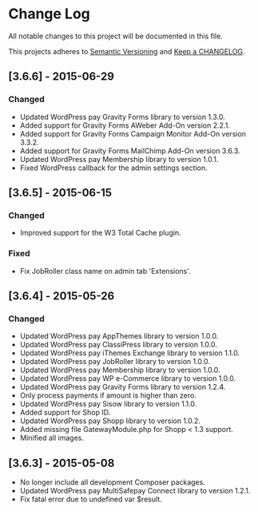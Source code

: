 # Change Log

All notable changes to this project will be documented in this file.

This projects adheres to [Semantic Versioning](http://semver.org/) and [Keep a CHANGELOG](http://keepachangelog.com/).

## [3.6.6] - 2015-06-29
### Changed
- Updated WordPress pay Gravity Forms library to version 1.3.0.
- Added support for Gravity Forms AWeber Add-On version 2.2.1.
- Added support for Gravity Forms Campaign Monitor Add-On version 3.3.2.
- Added support for Gravity Forms MailChimp Add-On version 3.6.3.
- Updated WordPress pay Membership library to version 1.0.1.
- Fixed WordPress callback for the admin settings section.

## [3.6.5] - 2015-06-15
### Changed
- Improved support for the W3 Total Cache plugin.
### Fixed
- Fix JobRoller class name on admin tab 'Extensions'.

## [3.6.4] - 2015-05-26
### Changed
- Updated WordPress pay AppThemes library to version 1.0.0.
- Updated WordPress pay ClassiPress library to version 1.0.0.
- Updated WordPress pay iThemes Exchange library to version 1.1.0.
- Updated WordPress pay JobRoller library to version 1.0.0.
- Updated WordPress pay Membership library to version 1.0.0.
- Updated WordPress pay WP e-Commerce library to version 1.0.0.
- Updated WordPress pay Gravity Forms library to version 1.2.4.
- Only process payments if amount is higher than zero.
- Updated WordPress pay Sisow library to version 1.1.0.
- Added support for Shop ID.
- Updated WordPress pay Shopp library to version 1.0.2.
- Added missing file GatewayModule.php for Shopp < 1.3 support.
- Minified all images.

## [3.6.3] - 2015-05-08
- No longer include all development Composer packages.
- Updated WordPress pay MultiSafepay Connect library to version 1.2.1.
- Fix fatal error due to undefined var $result.

